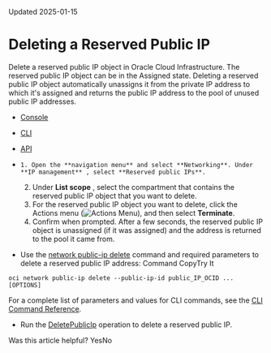 Updated 2025-01-15
# Deleting a Reserved Public IP
Delete a reserved public IP object in Oracle Cloud Infrastructure.
The reserved public IP object can be in the Assigned state. Deleting a reserved public IP object automatically unassigns it from the private IP address to which it's assigned and returns the public IP address to the pool of unused public IP addresses. 
  * [Console](https://docs.oracle.com/en-us/iaas/Content/Network/Tasks/reserved-public-ip-delete.htm)
  * [CLI](https://docs.oracle.com/en-us/iaas/Content/Network/Tasks/reserved-public-ip-delete.htm)
  * [API](https://docs.oracle.com/en-us/iaas/Content/Network/Tasks/reserved-public-ip-delete.htm)


  *     1. Open the **navigation menu** and select **Networking**. Under **IP management** , select **Reserved public IPs**.
    2. Under **List scope** , select the compartment that contains the reserved public IP object that you want to delete.
    3. For the reserved public IP object you want to delete, click the Actions menu (![Actions Menu](https://docs.oracle.com/en-us/iaas/Content/libraries/global-images/actions-menu.png)), and then select **Terminate**.
    4. Confirm when prompted.
After a few seconds, the reserved public IP object is unassigned (if it was assigned) and the address is returned to the pool it came from.
  * Use the [network public-ip delete](https://docs.oracle.com/iaas/tools/oci-cli/latest/oci_cli_docs/cmdref/network/public-ip/delete.html) command and required parameters to delete a reserved public IP address:
Command
CopyTry It
```
oci network public-ip delete --public-ip-id public_IP_OCID ... [OPTIONS]
```

For a complete list of parameters and values for CLI commands, see the [CLI Command Reference](https://docs.oracle.com/iaas/tools/oci-cli/latest).
  * Run the [DeletePublicIp](https://docs.oracle.com/iaas/api/#/en/iaas/latest/PublicIp/DeletePublicIp) operation to delete a reserved public IP.


Was this article helpful?
YesNo

